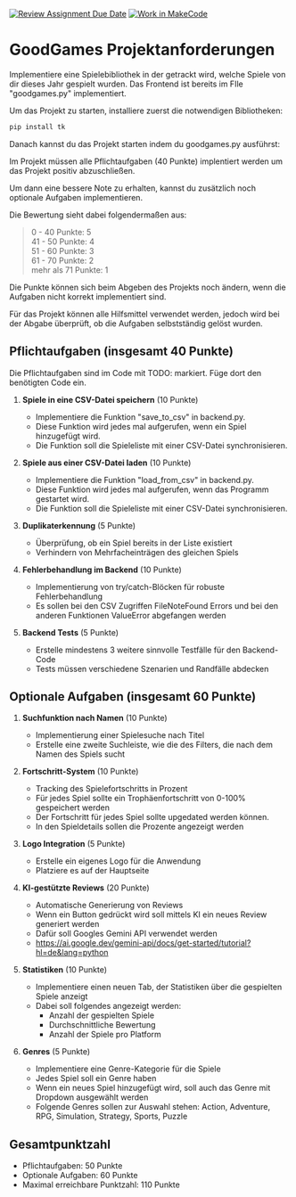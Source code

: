 [![Review Assignment Due Date](https://classroom.github.com/assets/deadline-readme-button-22041afd0340ce965d47ae6ef1cefeee28c7c493a6346c4f15d667ab976d596c.svg)](https://classroom.github.com/a/tlrl2ALT)
[![Work in MakeCode](https://classroom.github.com/assets/work-in-make-code-8824cc13a1a3f34ffcd245c82f0ae96fdae6b7d554b6539aec3a03a70825519c.svg)](https://classroom.github.com/online_ide?assignment_repo_id=17633744&assignment_repo_type=AssignmentRepo)
# GoodGames Projektanforderungen

Implementiere eine Spielebibliothek in der getrackt wird, welche Spiele von dir 
dieses Jahr gespielt wurden. 
Das Frontend ist bereits im FIle "goodgames.py" implementiert.

Um das Projekt zu starten, installiere zuerst die notwendigen Bibliotheken:
```bash
pip install tk
```
Danach kannst du das Projekt starten indem du goodgames.py ausführst:

Im Projekt müssen alle Pflichtaufgaben (40 Punkte) implentiert werden um das Projekt positiv abzuschließen.

Um dann eine bessere Note zu erhalten, kannst du zusätzlich noch optionale Aufgaben implementieren.

Die Bewertung sieht dabei folgendermaßen aus: 

 > 0 - 40 Punkte: 5 <br>
 > 41 - 50 Punkte: 4 <br>
 > 51 - 60 Punkte: 3 <br>
 > 61 - 70 Punkte: 2 <br>
 > mehr als 71 Punkte: 1 <br>

Die Punkte können sich beim Abgeben des Projekts noch ändern, wenn die Aufgaben nicht korrekt implementiert sind.

Für das Projekt können alle Hilfsmittel verwendet werden, jedoch wird bei der Abgabe überprüft, ob die Aufgaben selbstständig gelöst wurden.


## Pflichtaufgaben (insgesamt 40 Punkte)

Die Pflichtaufgaben sind im Code mit TODO: markiert. Füge dort den benötigten Code ein.

1. **Spiele in eine CSV-Datei speichern** (10 Punkte)
   - Implementiere die Funktion "save_to_csv" in backend.py.
   - Diese Funktion wird jedes mal aufgerufen, wenn ein Spiel hinzugefügt wird.
   - Die Funktion soll die Spieleliste mit einer CSV-Datei synchronisieren.

2. **Spiele aus einer CSV-Datei laden** (10 Punkte)
   - Implementiere die Funktion "load_from_csv" in backend.py.
   - Diese Funktion wird jedes mal aufgerufen, wenn das Programm gestartet wird.
   - Die Funktion soll die Spieleliste mit einer CSV-Datei synchronisieren.

3. **Duplikaterkennung** (5 Punkte)
   - Überprüfung, ob ein Spiel bereits in der Liste existiert
   - Verhindern von Mehrfacheinträgen des gleichen Spiels

4. **Fehlerbehandlung im Backend** (10 Punkte)
   - Implementierung von try/catch-Blöcken für robuste Fehlerbehandlung
   - Es sollen bei den CSV Zugriffen FileNoteFound Errors und bei den anderen Funktionen ValueError abgefangen werden

5. **Backend Tests** (5 Punkte)
   - Erstelle mindestens 3 weitere sinnvolle Testfälle für den Backend-Code
   - Tests müssen verschiedene Szenarien und Randfälle abdecken

## Optionale Aufgaben (insgesamt 60 Punkte)

1. **Suchfunktion nach Namen** (10 Punkte)
   - Implementierung einer Spielesuche nach Titel
   - Erstelle eine zweite Suchleiste, wie die des Filters, die nach dem Namen des Spiels sucht

3. **Fortschritt-System** (10 Punkte)
   - Tracking des Spielefortschritts in Prozent
   - Für jedes Spiel sollte ein Trophäenfortschritt von 0-100% gespeichert werden
   - Der Fortschritt für jedes Spiel sollte upgedated werden können.
   - In den Spieldetails sollen die Prozente angezeigt werden

4. **Logo Integration** (5 Punkte)
   - Erstelle ein eigenes Logo für die Anwendung
   - Platziere es auf der Hauptseite

5. **KI-gestützte Reviews** (20 Punkte)
   - Automatische Generierung von Reviews
   - Wenn ein Button gedrückt wird soll mittels KI ein neues Review generiert werden
   - Dafür soll Googles Gemini API verwendet werden
   - https://ai.google.dev/gemini-api/docs/get-started/tutorial?hl=de&lang=python

6. **Statistiken** (10 Punkte)
   - Implementiere einen neuen Tab, der Statistiken über die gespielten Spiele anzeigt
   - Dabei soll folgendes angezeigt werden:
     - Anzahl der gespielten Spiele
     - Durchschnittliche Bewertung
     - Anzahl der Spiele pro Platform

7. **Genres** (5 Punkte)
   - Implementiere eine Genre-Kategorie für die Spiele
   - Jedes Spiel soll ein Genre haben
   - Wenn ein neues Spiel hinzugefügt wird, soll auch das Genre mit Dropdown ausgewählt werden 
   - Folgende Genres sollen zur Auswahl stehen: Action, Adventure, RPG, Simulation, Strategy, Sports, Puzzle

## Gesamtpunktzahl
- Pflichtaufgaben: 50 Punkte
- Optionale Aufgaben: 60 Punkte
- Maximal erreichbare Punktzahl: 110 Punkte
